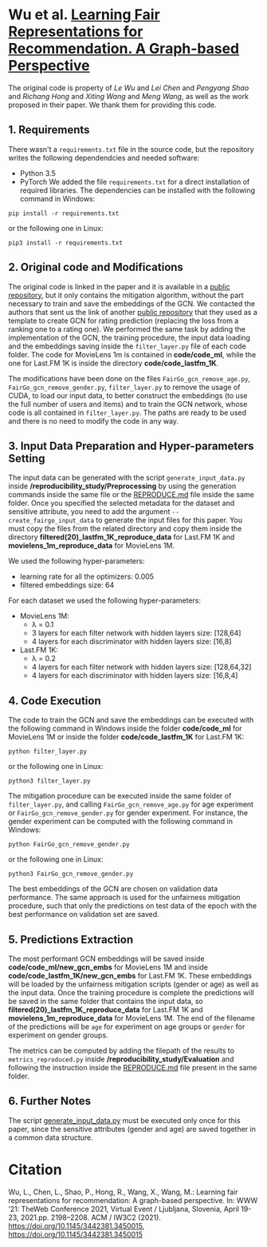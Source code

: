 # Wu et al. [Learning Fair Representations for Recommendation. A Graph-based Perspective](https://doi.org/10.1145/3442381.3450015)
The original code is property of *Le Wu* and *Lei Chen* and *Pengyang Shao* and *Richang Hong* and *Xiting Wang* and *Meng Wang*, as well as the work proposed in their paper.
We thank them for providing this code.

## 1. Requirements
There wasn't a `requirements.txt` file in the source code, but the repository writes the following dependendcies and needed software:
- Python 3.5
- PyTorch
We added the file `requirements.txt` for a direct installation of required libraries. The dependencies can be installed with the following command in Windows:
```shell script
pip install -r requirements.txt
```
or the following one in Linux:
```shell script
pip3 install -r requirements.txt
```

## 2. Original code and Modifications
The original code is linked in the paper and it is available in a [public repository](https://github.com/newlei/FairGo), but it only contains the mitigation algorithm, without the part
necessary to train and save the embeddings of the GCN. We contacted the authors that sent us the link of another [public repository](https://github.com/newlei/LR-GCCF) that they used as a template
to create GCN for rating prediction (replacing the loss from a ranking one to a rating one). We performed the same task by adding the implementation of the GCN, the training procedure,
the input data loading and the embeddings saving inside the `filter_layer.py` file of each code folder. The code for MovieLens 1m is contained in **code/code_ml**, while
the one for Last.FM 1K is inside the directory **code/code_lastfm_1K**.

The modifications have been done on the files `FairGo_gcn_remove_age.py`, `FairGo_gcn_remove_gender.py`, `filter_layer.py` to remove the usage of CUDA, to load our input data, to better construct
the embeddings (to use the full number of users and items) and to train the GCN network, whose code is all contained in `filter_layer.py`. The paths are ready to be used and there is no need to modify
the code in any way.

## 3. Input Data Preparation and Hyper-parameters Setting
The input data can be generated with the script `generate_input_data.py` inside **/reproducibility_study/Preprocessing** by using the generation commands
inside the same file or the [REPRODUCE.md](../../Preprocessing/REPRODUCE.md) file inside the same folder. Once you specified the selected metadata for the dataset and sensitive attribute,
you need to add the argument `--create_fairgo_input_data` to generate the input files for this paper. You must copy the files from the
related directory and copy them inside the directory **filtered(20)_lastfm_1K_reproduce_data** for Last.FM 1K and **movielens_1m_reproduce_data** for MovieLens 1M.

We used the following hyper-parameters:
- learning rate for all the optimizers: 0.005
- filtered embeddings size: 64

For each dataset we used the following hyper-parameters:
- MovieLens 1M:
    - &#955; = 0.1
    - 3 layers for each filter network with hidden layers size: [128,64]
    - 4 layers for each discriminator with hidden layers size: [16,8]
- Last.FM 1K:
    - &#955; = 0.2
    - 4 layers for each filter network with hidden layers size: [128,64,32]
    - 4 layers for each discriminator with hidden layers size: [16,8,4]

## 4. Code Execution
The code to train the GCN and save the embeddings can be executed with the following command in Windows inside the folder **code/code_ml** for MovieLens 1M or inside the folder
**code/code_lastfm_1K** for Last.FM 1K:
```shell script
python filter_layer.py
```
or the following one in Linux:
```shell script
python3 filter_layer.py
```
The mitigation procedure can be executed inside the same folder of `filter_layer.py`, and calling `FairGo_gcn_remove_age.py` for age experiment or `FairGo_gcn_remove_gender.py`
for gender experiment. For instance, the gender experiment can be computed with the following command in Windows:
```shell script
python FairGo_gcn_remove_gender.py
```
or the following one in Linux:
```shell script
python3 FairGo_gcn_remove_gender.py
```

The best embeddings of the GCN are chosen on validation data performance. The same approach is used for the unfairness mitigation procedure, such that
only the predictions on test data of the epoch with the best performance on validation set are saved.

## 5. Predictions Extraction
The most performant GCN embeddings will be saved inside **code/code_ml/new_gcn_embs** for MovieLens 1M and inside **code/code_lastfm_1K/new_gcn_embs** for Last.FM 1K.
These embeddings will be loaded by the unfairness mitigation scripts (gender or age) as well as the input data. Once the training procedure is complete the predictions will be
saved in the same folder that contains the input data, so **filtered(20)_lastfm_1K_reproduce_data** for Last.FM 1K and **movielens_1m_reproduce_data** for MovieLens 1M.
The end of the filename of the predictions will be `age` for experiment on age groups or `gender` for experiment on gender groups.

The metrics can be computed by adding the filepath of the results to `metrics_reproduced.py` inside **/reproducibility_study/Evaluation** and following
the instruction inside the [REPRODUCE.md](../../Evaluation/REPRODUCE.md) file present in the same folder.

## 6. Further Notes
The script [generate_input_data.py](../../Preprocessing/generate_input_data.py) must be executed only once for this paper,
since the sensitive attributes (gender and age) are saved together in a common data structure.

# Citation
Wu, L., Chen, L., Shao, P., Hong, R., Wang, X., Wang, M.: Learning fair representations for recommendation: A graph-based perspective.
In: WWW ’21: TheWeb Conference 2021, Virtual Event / Ljubljana, Slovenia, April 19\-23, 2021.pp. 2198–2208. ACM / IW3C2 (2021). https://doi.org/10.1145/3442381.3450015, https://doi.org/10.1145/3442381.3450015
